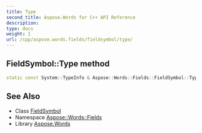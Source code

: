 ```yaml
---
title: Type
second_title: Aspose.Words for C++ API Reference
description: 
type: docs
weight: 1
url: /cpp/aspose.words.fields/fieldsymbol/type/
---
```

## FieldSymbol::Type method




```cpp
static const System::TypeInfo & Aspose::Words::Fields::FieldSymbol::Type()
```

## See Also

* Class [FieldSymbol](../)
* Namespace [Aspose::Words::Fields](../../)
* Library [Aspose.Words](../../../)
